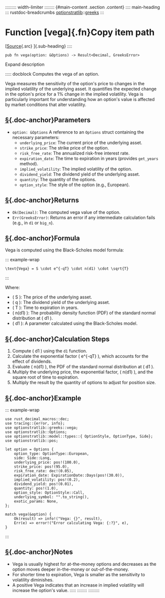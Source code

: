 ::::::::: width-limiter
:::::::: {#main-content .section .content}
:::: main-heading
::: rustdoc-breadcrumbs
[optionstratlib](../index.html)::[greeks](index.html)
:::

# Function [vega]{.fn}Copy item path

[[Source](../../src/optionstratlib/greeks/equations.rs.html#755-780){.src}
]{.sub-heading}
::::

``` {.rust .item-decl}
pub fn vega(option: &Options) -> Result<Decimal, GreeksError>
```

Expand description

::::: docblock
Computes the vega of an option.

Vega measures the sensitivity of the option's price to changes in the
implied volatility of the underlying asset. It quantifies the expected
change in the option's price for a 1% change in the implied volatility.
Vega is particularly important for understanding how an option's value
is affected by market conditions that alter volatility.

## [§](#parameters){.doc-anchor}Parameters

- `option: &Options` A reference to an `Options` struct containing the
  necessary parameters:
  - `underlying_price`: The current price of the underlying asset.
  - `strike_price`: The strike price of the option.
  - `risk_free_rate`: The annualized risk-free interest rate.
  - `expiration_date`: The time to expiration in years (provides
    `get_years` method).
  - `implied_volatility`: The implied volatility of the option.
  - `dividend_yield`: The dividend yield of the underlying asset.
  - `quantity`: The quantity of the options.
  - `option_style`: The style of the option (e.g., European).

## [§](#returns){.doc-anchor}Returns

- `Ok(Decimal)`: The computed vega value of the option.
- `Err(GreeksError)`: Returns an error if any intermediate calculation
  fails (e.g., in `d1` or `big_n`).

## [§](#formula){.doc-anchor}Formula

Vega is computed using the Black-Scholes model formula:

::: example-wrap
``` language-math
\text{Vega} = S \cdot e^{-qT} \cdot n(d1) \cdot \sqrt{T}
```
:::

Where:

- ( S ): The price of the underlying asset.
- ( q ): The dividend yield of the underlying asset.
- ( T ): Time to expiration in years.
- ( n(d1) ): The probability density function (PDF) of the standard
  normal distribution at ( d1 ).
- ( d1 ): A parameter calculated using the Black-Scholes model.

## [§](#calculation-steps){.doc-anchor}Calculation Steps

1.  Compute ( d1 ) using the `d1` function.
2.  Calculate the exponential factor ( e\^{-qT} ), which accounts for
    the effect of dividends.
3.  Evaluate ( n(d1) ), the PDF of the standard normal distribution at (
    d1 ).
4.  Multiply the underlying price, the exponential factor, ( n(d1) ),
    and the square root of time to expiration.
5.  Multiply the result by the quantity of options to adjust for
    position size.

## [§](#example){.doc-anchor}Example

::: example-wrap
``` {.rust .rust-example-rendered}
use rust_decimal_macros::dec;
use tracing::{error, info};
use optionstratlib::greeks::vega;
use optionstratlib::Options;
use optionstratlib::model::types::{ OptionStyle, OptionType, Side};
use optionstratlib::pos;

let option = Options {
    option_type: OptionType::European,
    side: Side::Long,
    underlying_price: pos!(100.0),
    strike_price: pos!(95.0),
    risk_free_rate: dec!(0.05),
    expiration_date: ExpirationDate::Days(pos!(30.0)),
    implied_volatility: pos!(0.2),
    dividend_yield: pos!(0.01),
    quantity: pos!(1.0),
    option_style: OptionStyle::Call,
    underlying_symbol: "".to_string(),
    exotic_params: None,
};

match vega(&option) {
    Ok(result) => info!("Vega: {}", result),
    Err(e) => error!("Error calculating Vega: {:?}", e),
}
```
:::

## [§](#notes){.doc-anchor}Notes

- Vega is usually highest for at-the-money options and decreases as the
  option moves deeper in-the-money or out-of-the-money.
- For shorter time to expiration, Vega is smaller as the sensitivity to
  volatility diminishes.
- A positive Vega indicates that an increase in implied volatility will
  increase the option's value.
:::::
::::::::
:::::::::
